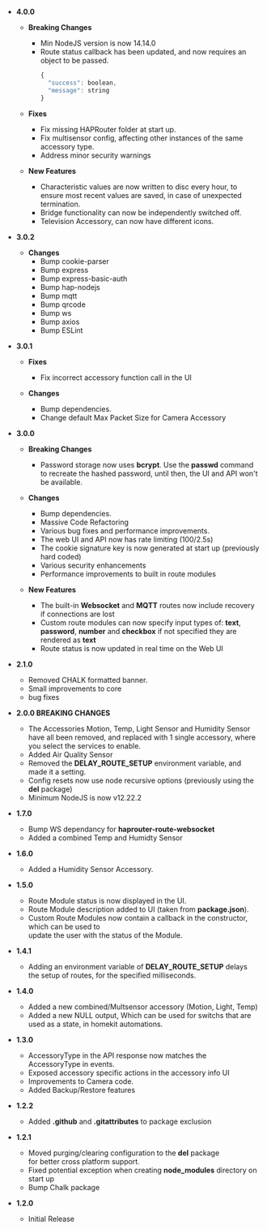   - **4.0.0** 

    - **Breaking Changes**
      - Min NodeJS version is now 14.14.0
      - Route status callback has been updated, and now requires an object to be passed.
        ```javascript
        {
          "success": boolean,
          "message": string
        }
        ```
    - **Fixes**
      - Fix missing HAPRouter folder at start up.
      - Fix multisensor config, affecting other instances of the same accessory type.
      - Address minor security warnings

    - **New Features**
      - Characteristic values are now written to disc every hour, to ensure most recent values are saved, in case of unexpected termination.
      - Bridge functionality can now be independently switched off.
      - Television Accessory, can now have different icons.


  - **3.0.2** 

    - **Changes**
      - Bump cookie-parser
      - Bump express
      - Bump express-basic-auth
      - Bump hap-nodejs
      - Bump mqtt
      - Bump qrcode
      - Bump ws
      - Bump axios
      - Bump ESLint

  - **3.0.1** 

    - **Fixes**
      - Fix incorrect accessory function call in the UI

    - **Changes**
      - Bump dependencies.
      - Change default Max Packet Size for Camera Accessory

  - **3.0.0** 

    - **Breaking Changes**
      - Password storage now uses **bcrypt**.
        Use the **passwd** command to recreate the hashed password, until then, the UI and API won't be available.

    - **Changes**
      - Bump dependencies.
      - Massive Code Refactoring
      - Various bug fixes and performance improvements.
      - The web UI and API now has rate limiting (100/2.5s)
      - The cookie signature key is now generated at start up (previously hard coded)
      - Various security enhancements 
      - Performance improvements to built in route modules

    - **New Features**
      - The built-in **Websocket** and **MQTT** routes now include recovery if connections are lost
      - Custom route modules can now specify input types of: **text**, **password**, **number** and **checkbox**
        if not specified they are rendered as **text**
      - Route status is now updated in real time on the Web UI

  - **2.1.0**

    - Removed CHALK formatted banner.
    - Small improvements to core
    - bug fixes

  - **2.0.0 BREAKING CHANGES**

    - The Accessories Motion, Temp, Light Sensor and Humidity Sensor have all been removed,
      and replaced with 1 single accessory, where you select the services to enable.
    - Added Air Quality Sensor
    - Removed the **DELAY_ROUTE_SETUP** environment variable, and made it a setting.
    - Config resets now use node recursive options (previously using the **del** package)
    - Minimum NodeJS is now v12.22.2

  - **1.7.0**

    - Bump WS dependancy for **haprouter-route-websocket**
    - Added a combined Temp and Humidty Sensor

  - **1.6.0**

    - Added a Humidity Sensor Accessory.

  - **1.5.0**

    - Route Module status is now displayed in the UI.
    - Route Module description added to UI (taken from **package.json**).
    - Custom Route Modules now contain a callback in the constructor, which can be used to  
      update the user with the status of the Module.

  - **1.4.1**

    - Adding an environment variable of **DELAY_ROUTE_SETUP** delays the setup of routes, for the specified milliseconds.

  - **1.4.0**

    - Added a new combined/Multsensor accessory (Motion, Light, Temp)
    - Added a new NULL output, Which can be used for switchs that are used as a state, in homekit automations.

  - **1.3.0**

    - AccessoryType in the API response now matches the AccessoryType in events.  
    - Exposed accessory specific actions in the accessory info UI  
    - Improvements to Camera code.  
    - Added Backup/Restore features

  - **1.2.2**

    - Added **.github** and **.gitattributes** to package exclusion  

  - **1.2.1**

    - Moved purging/clearing configuration to the **del** package  
      for better cross platform support.  
    - Fixed potential exception when creating **node_modules** directory on start up  
    - Bump Chalk package

  - **1.2.0**

    - Initial Release